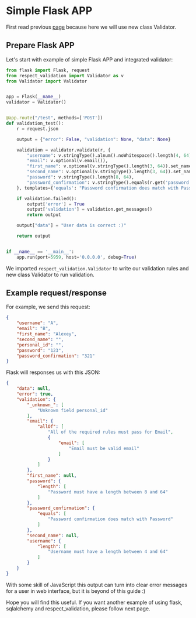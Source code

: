 # Simple Flask APP

First read previous [page](./1_custom_validator.md) because here we will use new class Validator.

## Prepare Flask APP

Let's start with example of simple Flask APP and integrated validator:

```python
from flask import Flask, request
from respect_validation import Validator as v
from Validator import Validator


app = Flask(__name__)
validator = Validator()


@app.route("/test", methods=['POST'])
def validation_test():
    r = request.json

    output = {"error": False, "validation": None, "data": None}

    validation = validator.validate(r, {
        "username": v.stringType().alnum().noWhitespace().length(4, 64),
        "email": v.optional(v.email()),
        "first_name": v.optional(v.stringType().length(3, 64)).set_name('First name'),
        "second_name": v.optional(v.stringType().length(3, 64)).set_name('Second name'),
        "password": v.stringType().length(8, 64),
        "password_confirmation": v.stringType().equals(r.get('password', None)).set_template('Password confirmation'),
    }, templates={'equals': "Password confirmation does match with Password"}, check_unknown=True)

    if validation.failed():
        output['error'] = True
        output['validation'] = validation.get_messages()
        return output

    output["data"] = "User data is correct :)"

    return output


if __name__ == '__main__':
    app.run(port=5959, host='0.0.0.0', debug=True)
```

We imported `respect_validation.Validator` to write our validation rules and new class Validator to run validation.

## Example request/response

For example, we send this request:
```json
{
    "username": "A",
    "email": "B",
    "first_name": "Alexey",
    "second_name": "",
    "personal_id": "",
    "password": "123",
    "password_confirmation": "321"
}
```

Flask will responses us with this JSON:
```json
{
    "data": null,
    "error": true,
    "validation": {
        "_unknown_": [
            "Unknown field personal_id"
        ],
        "email": {
            "allOf": [
                "All of the required rules must pass for Email",
                {
                    "email": [
                        "Email must be valid email"
                    ]
                }
            ]
        },
        "first_name": null,
        "password": {
            "length": [
                "Password must have a length between 8 and 64"
            ]
        },
        "password_confirmation": {
            "equals": [
                "Password confirmation does match with Password"
            ]
        },
        "second_name": null,
        "username": {
            "length": [
                "Username must have a length between 4 and 64"
            ]
        }
    }
}
```

With some skill of JavaScript this output can turn into clear error messages for a user in web interface, 
but it is beyond of this guide :)

Hope you will find this useful. If you want another example of using flask, sqlalchemy and respect_validation, please 
follow next page.